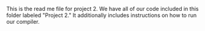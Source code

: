 This is the read me file for project 2. We have all of our code included in this folder labeled "Project 2." It additionally includes instructions on how to run our compiler. 
